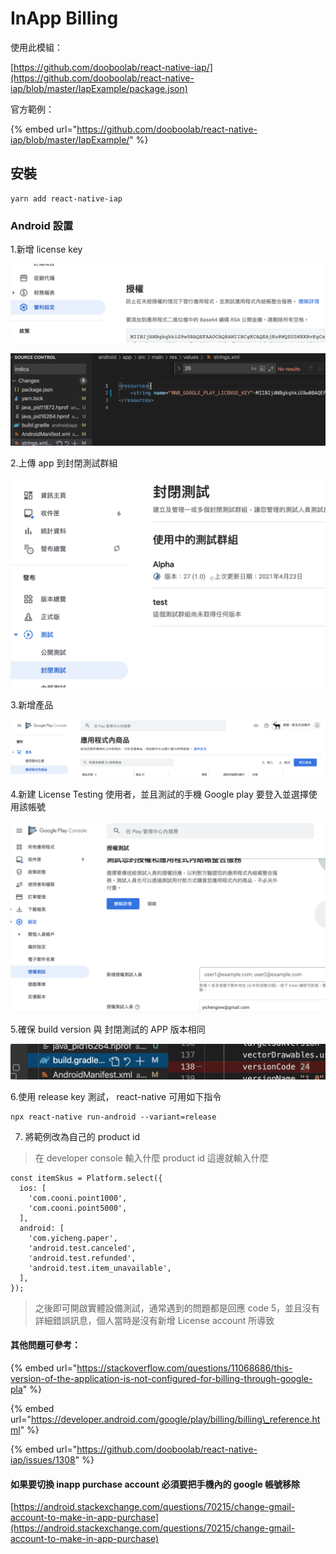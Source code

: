 # InApp Billing

使用此模組：

[https://github.com/dooboolab/react-native-iap/](https://github.com/dooboolab/react-native-iap/blob/master/IapExample/package.json)

官方範例：

{% embed url="https://github.com/dooboolab/react-native-iap/blob/master/IapExample/" %}

## 安裝

```text
yarn add react-native-iap
```

### Android 設置

1.新增 license key

![](../.gitbook/assets/jie-tu-20210423-xia-wu-2.17.54.png)

![](../.gitbook/assets/jie-tu-20210423-xia-wu-2.16.56.png)

2.上傳 app 到封閉測試群組

![](../.gitbook/assets/jie-tu-20210423-xia-wu-2.18.29.png)

3.新增產品

![](../.gitbook/assets/jie-tu-20210423-xia-wu-2.19.39.png)

4.新建  License Testing 使用者，並且測試的手機 Google play 要登入並選擇使用該帳號

![](../.gitbook/assets/jie-tu-20210423-xia-wu-2.12.59.png)

5.確保 build version 與 封閉測試的 APP 版本相同

![](../.gitbook/assets/jie-tu-20210423-xia-wu-2.22.14.png)

6.使用 release key 測試， react-native 可用如下指令

```text
npx react-native run-android --variant=release
```

7. 將範例改為自己的 product id

> 在 developer console 輸入什麼 product id 這邊就輸入什麼

```text
const itemSkus = Platform.select({
  ios: [
    'com.cooni.point1000',
    'com.cooni.point5000',
  ],
  android: [
    'com.yicheng.paper',
    'android.test.canceled',
    'android.test.refunded',
    'android.test.item_unavailable',
  ],
});
```

> 之後即可開啟實體設備測試，通常遇到的問題都是回應 code 5，並且沒有詳細錯誤訊息，個人當時是沒有新增 License account 所導致

#### 其他問題可參考：

{% embed url="https://stackoverflow.com/questions/11068686/this-version-of-the-application-is-not-configured-for-billing-through-google-pla" %}

{% embed url="https://developer.android.com/google/play/billing/billing\_reference.html" %}

{% embed url="https://github.com/dooboolab/react-native-iap/issues/1308" %}

#### 如果要切換 inapp purchase account 必須要把手機內的 google 帳號移除

[https://android.stackexchange.com/questions/70215/change-gmail-account-to-make-in-app-purchase](https://android.stackexchange.com/questions/70215/change-gmail-account-to-make-in-app-purchase)

